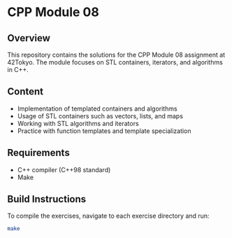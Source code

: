 # CPP Module 08

## Overview
This repository contains the solutions for the CPP Module 08 assignment at 42Tokyo. The module focuses on STL containers, iterators, and algorithms in C++.

## Content
- Implementation of templated containers and algorithms
- Usage of STL containers such as vectors, lists, and maps
- Working with STL algorithms and iterators
- Practice with function templates and template specialization

## Requirements
- C++ compiler (C++98 standard)
- Make

## Build Instructions
To compile the exercises, navigate to each exercise directory and run:
```bash
make
```